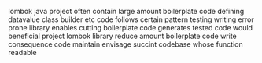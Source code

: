 lombok java project often contain large amount boilerplate code defining datavalue class builder etc code follows certain pattern testing writing error prone library enables cutting boilerplate code generates tested code would beneficial project lombok library reduce amount boilerplate code write consequence code maintain envisage succint codebase whose function readable